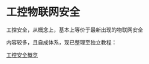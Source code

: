 # 工控物联网安全

工控安全，从概念上，基本上等价于最新出现的物联网安全

内容较多，且自成体系，现已整理至独立教程：

[工控安全概览](https://book.crifan.com/books/industrial_control_security_overview/website/)

